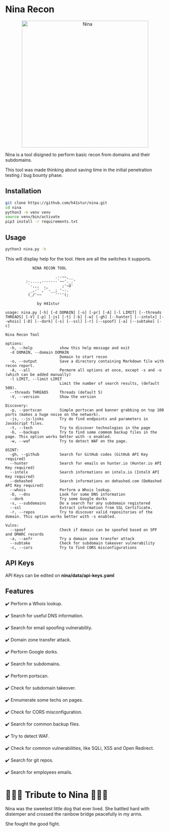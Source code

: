 # Nina Recon

<p align="center">
  <img src="https://raw.githubusercontent.com/h41stur/nina/main/nina/data/nina.jpeg" alt="Nina" width="400">
</p>

Nina is a tool disigned to perform basic recon from domains and their subdomains.

This tool was made thinking about saving time in the initial penetration testing / bug bounty phase.

## Installation

```bash
git clone https://github.com/h41stur/nina.git
cd nina
python3 -m venv venv
source venv/bin/activate
pip3 install -r requirements.txt
```

## Usage

```bash
python3 nina.py -h
```

This will display help for the tool. Here are all the switches it supports.

```
            NINA RECON TOOL

                      .--~~,__
         :-....,-------`~~'._.'
          `-,,,  ,_      ;'~U'
           _,-' ,'`-__; '--.
          (_/'~~      ''''(;

              by H41stur

usage: nina.py [-h] [-d DOMAIN] [-o] [-pr] [-A] [-l LIMIT] [--threads THREADS] [-V] [-p] [-js] [-t] [-b] [-w] [-gh] [--hunter] [--intelx] [--whois] [-D] [--dork] [-s] [--ssl] [-r] [--spoof] [-a] [--subtake] [-c]

Nina Recon Tool

options:
  -h, --help            show this help message and exit
  -d DOMAIN, --domain DOMAIN
                        Domain to start recon
  -o, --output          Save a directory containing Markdown file with recon report.
  -A, --all             Permorm all options at once, except -s and -o (which can be added manually)
  -l LIMIT, --limit LIMIT
                        Limit the number of search results, (default 500).
  --threads THREADS     Threads (default 5)
  -V, --version         Show the version

Discovery:
  -p, --portscan        Simple portscan and banner grabbing on top 100 ports (makes a huge noise on the network).
  -js, --js-links       Try do find endpoints and parameters in JavaScript files.
  -t, --tech            Try to discover technologies in the page
  -b, --backups         Try to find some commom backup files in the page. This option works better with -s enabled.
  -w, --waf             Try to detect WAF on the page.

OSINT:
  -gh, --github         Search for GitHub codes (GitHub API Key required)
  --hunter              Search for emails on hunter.io (Hunter.io API Key required)
  --intelx              Search informations on intelx.io (IntelX API Key required)
  --dehashed            Search informations on dehashed.com (DeHashed API Key required)
  --whois               Perform a Whois lookup.
  -D, --dns             Look for some DNS information
  --dork                Try some Google dorks
  -s, --subdomains      Do a search for any subdomain registered
  --ssl                 Extract information from SSL Certificate.
  -r, --repos           Try to discover valid repositories of the domain. This option works better with -s enabled.

Vulns:
  --spoof               Check if domain can be spoofed based on SPF and DMARC records
  -a, --axfr            Try a domain zone transfer attack
  --subtake             Check for subdomain takeover vulnerability
  -c, --cors            Try to find CORS misconfigurations

  ```

## API Keys

API Keys can be edited on **nina/data/api-keys.yaml**

## Features

:heavy_check_mark: Perform a Whois lookup.

:heavy_check_mark: Search for useful DNS information.

:heavy_check_mark: Search for email spoofing vulnerability.

:heavy_check_mark: Domain zone transfer attack.

:heavy_check_mark: Perform Google dorks.

:heavy_check_mark: Search for subdomains.

:heavy_check_mark: Perform portscan.

:heavy_check_mark: Check for subdomain takeover.

:heavy_check_mark: Ennumerate some techs on pages.

:heavy_check_mark: Check for CORS misconfiguration.

:heavy_check_mark: Search for common backup files.

:heavy_check_mark: Try to detect WAF.

:heavy_check_mark: Check for common vulnerabilities, like SQLi, XSS and Open Redirect.

:heavy_check_mark: Search for git repos.

:heavy_check_mark: Search for employees emails.

# 💐💐💐 Tribute to Nina 💐💐💐

Nina was the sweetest little dog that ever lived. She battled hard with distemper and crossed the rainbow bridge peacefully in my arms.

She fought the good fight.
